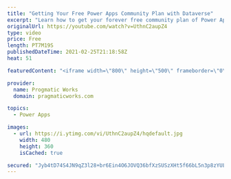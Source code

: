 ```yaml
---
title: "Getting Your Free Power Apps Community Plan with Dataverse"
excerpt: "Learn how to get your forever free community plan of Power Apps and some of the restrictions behind that edition. You'll also see how to create a Dataverse (CDS / Common Data Services) database. Snag your free community license to learn Power Apps easier.   Free License from Microsoft: https://powerapps.microsoft.com/en-us/communityplan/"
originalUrl: https://youtube.com/watch?v=UthnC2aupZ4
type: video
price: Free
length: PT7M19S
publishedDateTime: 2021-02-25T21:18:58Z
heat: 51

featuredContent: "<iframe width=\"800\" height=\"500\" frameborder=\"0\" src=\"https://www.youtube.com/embed/UthnC2aupZ4\" allow=\"accelerometer; autoplay; encrypted-media; gyroscope; picture-in-picture\" allowfullscreen></iframe>"

provider:
  name: Progmatic Works
  domain: pragmaticworks.com

topics:
  - Power Apps

images:
  - url: https://i.ytimg.com/vi/UthnC2aupZ4/hqdefault.jpg
    width: 480
    height: 360
    isCached: true

secured: "Jyb4tD74S4JN9qZ3l28+br6Ein4O6JOVQ36bfXzSUSzXHt5f66bL5n3p8zYULn+xdXK4JuO6YdhoIePb3IW/nxbHykPC6PMLxYL0Hmns4Ku8YDawnsv5gu0PnvPh+2oakIWH/5wSH7mSPBEl5nSEP/zMJEZm3y/TvDETVwj9NomPZWLwMD5iIioNIChxcxdZ+R0OltmJJi2Ra4+2Qi1pULx8YONSQFK+QMbzopY+CeGrxAVkgghO0TeobnMeda7qTFUhztMzU0QxgBe/04Vct+dBn/bbyM4dLmbrplmS97ysx3jl+tJtzl6YcpI1+5/6PCWmVYYu5IfXUd5qWhGryI4j53BOyXvhlf0qCXaoPRh5JtSex1rKXUfSHR9NoigIXYxfEzTkXN16pqJmuSokug==;gMyGfAyHgDin6mHoDCVfwQ=="
---
```



